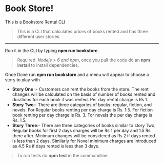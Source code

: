 # Book Store!
This is a Bookstore Rental CLI

> This is a CLI that calculates prices of books rented and has three different user stories.
--------
Run it in the CLI by typing **npm run bookstore**.

> Required: _Nodejs > 6 and npm_, once you pull the code do an **npm install** to install dependencies.

Once Done run **npm run bookstore** and a menu will appear to choose a story to play with

- **Story One** :- Customers can rent the books from the store. The rent changes will be calculated on the basis of
number of books rented and durations for each book it was rented. Per day rental charge is Rs 1.
- **Story Two**:- There are three categories of books: regular, fiction, and novels. For Regular books renting per day charge
is Rs. 1.5. For fiction book renting per day charge is Rs. 3. For novels the per day charge is Rs. 1.5.
- **Story Three**:- There are three categories of books similar to story Two, Regular books for first 2 days charges will be Rs 1 per day and 1.5 Rs there after. Minimum changes will be considered
as Rs 2 if days rented is less than 2 days. Similarly for Novel minimum charges are introduced as 4.5
Rs if days rented is less than 3 days.

> To run tests do **npm test** in the commandline